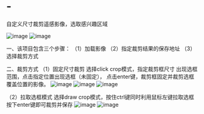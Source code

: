 # -
自定义尺寸裁剪遥感影像，选取感兴趣区域

![image](https://github.com/user-attachments/assets/97a47331-7b91-48f7-ae97-63132bfbd1ce)
![image](https://github.com/user-attachments/assets/78199db2-9d3e-4e91-b295-8a3bd5254272)


一、该项目包含三个步骤：
（1）加载影像
（2）指定裁剪结果的保存地址
（3）选择裁剪方式


二、裁剪方式
（1）固定尺寸裁剪
选择click crop模式，指定裁剪框尺寸
出现选框范围，点击指定位置出现选框（未固定），
点击enter键，裁剪框固定并裁剪选框覆盖位置的影像。
![image](https://github.com/user-attachments/assets/f80c4ce7-3fb9-433f-9d18-6b6837a66dd3)
![image](https://github.com/user-attachments/assets/4b78f411-3440-4f40-9830-294c678c3dce)
![image](https://github.com/user-attachments/assets/c220b792-6a7e-484c-b422-45739fa0fb15)

（2）拉取选框模式
选择draw crop模式，按住ctrl键同时利用鼠标左键拉取选框
按下enter键即可裁剪并保存
![image](https://github.com/user-attachments/assets/1f258e1e-dca1-410e-ac8e-cd6b01f4505d)
![image](https://github.com/user-attachments/assets/e6a0b9df-d2e8-4419-b9d6-7a9ce36193e8)




